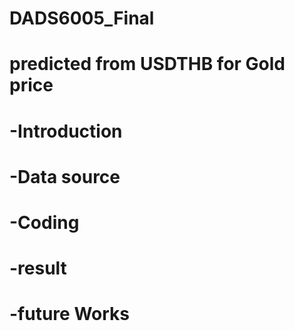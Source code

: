 # DADS6005_Final

# predicted from USDTHB for Gold price 



# -Introduction



# -Data source



# -Coding



# -result



# -future Works

